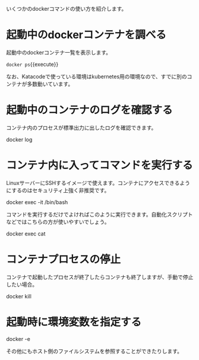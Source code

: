 いくつかのdockerコマンドの使い方を紹介します。

# 起動中のdockerコンテナを調べる

起動中のdockerコンテナ一覧を表示します。

`docker ps`{{execute}}

なお、Katacodeで使っている環境はkubernetes用の環境なので、すでに別のコンテナが多数動いています。

# 起動中のコンテナのログを確認する

コンテナ内のプロセスが標準出力に出したログを確認できます。

docker log

# コンテナ内に入ってコマンドを実行する

LinuxサーバーにSSHするイメージで使えます。コンテナにアクセスできるようにするのはセキュリティ上強く非推奨です。

docker exec -it /bin/bash

コマンドを実行するだけでよければこのように実行できます。自動化スクリプトなどではこちらの方が使いやすいでしょう。

docker exec cat

# コンテナプロセスの停止

コンテナで起動したプロセスが終了したらコンテナも終了しますが、手動で停止したい場合。

docker kill

# 起動時に環境変数を指定する

docker -e 

その他にもホスト側のファイルシステムを参照することができたりします。